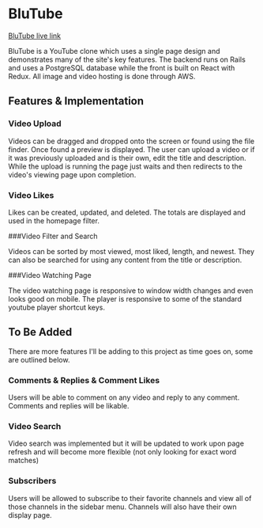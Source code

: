 # BluTube

[BluTube live link](http://blutube.herokuapp.com)

BluTube is a YouTube clone which uses a single page design and demonstrates many of the site's key features. The backend runs on Rails and uses a PostgreSQL database while the front is built on React with Redux. All image and video hosting is done through AWS.

## Features & Implementation

### Video Upload

Videos can be dragged and dropped onto the screen or found using the file finder. Once found a preview is displayed. The user can upload a video or if it was previously uploaded and is their own, edit the title and description. While the upload is running the page just waits and then redirects to the video's viewing page upon completion.

### Video Likes

Likes can be created, updated, and deleted. The totals are displayed and used in the homepage filter.

###Video Filter and Search

Videos can be sorted by most viewed, most liked, length, and newest. They can also be searched for using any content from the title or description.

###Video Watching Page

The video watching page is responsive to window width changes and even looks good on mobile. The player is responsive to some of the standard youtube player shortcut keys.

## To Be Added

There are more features I'll be adding to this project as time goes on, some are outlined below.

### Comments & Replies & Comment Likes

Users will be able to comment on any video and reply to any comment. Comments and replies will be likable.

### Video Search

Video search was implemented but it will be updated to work upon page refresh and will become more flexible (not only looking for exact word matches)

### Subscribers

Users will be allowed to subscribe to their favorite channels and view all of those channels in the sidebar menu. Channels will also have their own display page.
